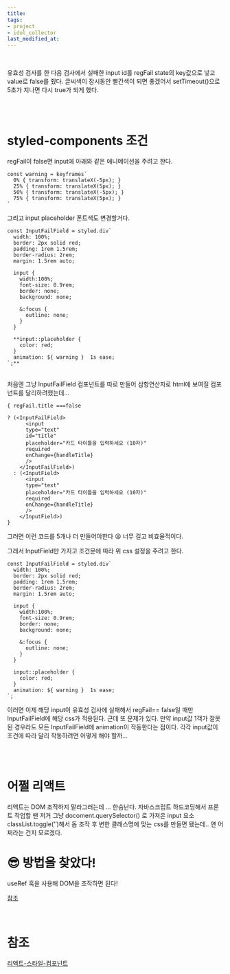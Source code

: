 ```yaml
---
title: 
tags:
- project
- idol_collector
last_modified_at:
---
```

<br/>

유효성 검사를 한 다음 검사에서 실패한 input id를 regFail state의 key값으로 넣고 value로 false를 줬다.  글씨색이 잠시동안 빨간색이 되면 좋겠어서 setTimeout()으로 5초가 지나면 다시 true가 되게 했다. 

<br/><br/>
# styled-components 조건

regFail이 false면 input에 아래와 같은 애니메이션을 주려고 한다. 

```
const warning = keyframes`
  0% { transform: translateX(-5px); }
  25% { transform: translateX(5px); }
  50% { transform: translateX(-5px); }
  75% { transform: translateX(5px); }
`
```

그리고 input placeholder 폰트색도 변경할거다.

```
const InputFailField = styled.div`
  width: 100%;
  border: 2px solid red;
  padding: 1rem 1.5rem;
  border-radius: 2rem;
  margin: 1.5rem auto;

  input {
    width:100%;
    font-size: 0.9rem;
    border: none;
    background: none;

    &:focus {
      outline: none;
    }
  }

  **input::placeholder {
    color: red;
  }
  animation: ${ warning }  1s ease;
`;**
```
<br/>
처음엔 그냥 InputFailField 컴포넌트를 따로 만들어 삼항연산자로 html에 보여질 컴포넌트를 달리하려했는데...

```
{ regFail.title ===false

? (<InputFailField>
      <input
      type="text"
      id="title"
      placeholder="카드 타이틀을 입력하세요 (10자)"
      required
      onChange={handleTitle}
      />
    </InputFailField>)
  : (<InputField>
      <input
      type="text"
      placeholder="카드 타이틀을 입력하세요 (10자)"
      required
      onChange={handleTitle}
      />
    </InputField>)
}

```

그러면 이런 코드를 5개나 더 만들어야한다 😫 너무 길고 비효율적이다. 

그래서 InputField만 가지고 조건문에 따라 위 css 설정을 주려고 한다. 

```
const InputFailField = styled.div`
  width: 100%;
  border: 2px solid red;
  padding: 1rem 1.5rem;
  border-radius: 2rem;
  margin: 1.5rem auto;

  input {
    width:100%;
    font-size: 0.9rem;
    border: none;
    background: none;

    &:focus {
      outline: none;
    }
  }

  input::placeholder {
    color: red;
  }
  animation: ${ warning }  1s ease;
`;
```

이러면 이제 해당 input이 유효성 검사에 실패해서 regFail== false일 때만  InputFailField에 해당 css가 적용된다. 근데 또 문제가 있다. 만약 input값 1객가 잘못된 경우라도  모든 InputFailField에 animation이 작동한다는 점이다.  각각 input값이 조건에 따라 달리 작동하려면 어떻게 해야 할까...

<br/><br/>
# 어쩔 리액트

리액트는 DOM 조작하지 말라그러는데 ... 한숨난다. 자바스크립트 하드코딩해서 프론트 작업할 땐 저거 그냥 docoment.querySelector() 로 가져온 input 요소 classList.toggle(’’)해서 돔 조작 후 변한 클래스명에 맞는 css를 만들면 됐는데.. 얜 어쩌라는 건지 모르겠다. 

# 😎 방법을 찾았다!

useRef 훅을 사용해 DOM을 조작하면 된다!

[참조](https://bellasimi.github.io/react/React-useRef()/)
<br/><br/><br/>
# 참조

[리액트-스타일-컴포넌트](https://velog.io/@hwang-eunji/Styled-Components-%EB%A6%AC%EC%95%A1%ED%8A%B8-%EC%8A%A4%ED%83%80%EC%9D%BC-%EC%BB%B4%ED%8F%AC%EB%84%8C%ED%8A%B8)